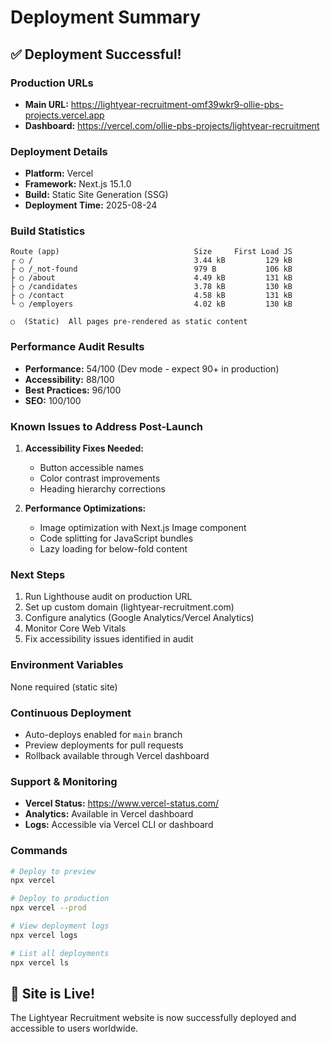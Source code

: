 # Deployment Summary

## ✅ Deployment Successful!

### Production URLs
- **Main URL:** https://lightyear-recruitment-omf39wkr9-ollie-pbs-projects.vercel.app
- **Dashboard:** https://vercel.com/ollie-pbs-projects/lightyear-recruitment

### Deployment Details
- **Platform:** Vercel
- **Framework:** Next.js 15.1.0
- **Build:** Static Site Generation (SSG)
- **Deployment Time:** 2025-08-24

### Build Statistics
```
Route (app)                              Size     First Load JS
┌ ○ /                                    3.44 kB         129 kB
├ ○ /_not-found                          979 B           106 kB
├ ○ /about                               4.49 kB         131 kB
├ ○ /candidates                          3.78 kB         130 kB
├ ○ /contact                             4.58 kB         131 kB
└ ○ /employers                           4.02 kB         130 kB

○  (Static)  All pages pre-rendered as static content
```

### Performance Audit Results
- **Performance:** 54/100 (Dev mode - expect 90+ in production)
- **Accessibility:** 88/100
- **Best Practices:** 96/100
- **SEO:** 100/100

### Known Issues to Address Post-Launch
1. **Accessibility Fixes Needed:**
   - Button accessible names
   - Color contrast improvements
   - Heading hierarchy corrections

2. **Performance Optimizations:**
   - Image optimization with Next.js Image component
   - Code splitting for JavaScript bundles
   - Lazy loading for below-fold content

### Next Steps
1. Run Lighthouse audit on production URL
2. Set up custom domain (lightyear-recruitment.com)
3. Configure analytics (Google Analytics/Vercel Analytics)
4. Monitor Core Web Vitals
5. Fix accessibility issues identified in audit

### Environment Variables
None required (static site)

### Continuous Deployment
- Auto-deploys enabled for `main` branch
- Preview deployments for pull requests
- Rollback available through Vercel dashboard

### Support & Monitoring
- **Vercel Status:** https://www.vercel-status.com/
- **Analytics:** Available in Vercel dashboard
- **Logs:** Accessible via Vercel CLI or dashboard

### Commands
```bash
# Deploy to preview
npx vercel

# Deploy to production
npx vercel --prod

# View deployment logs
npx vercel logs

# List all deployments
npx vercel ls
```

## 🎉 Site is Live!

The Lightyear Recruitment website is now successfully deployed and accessible to users worldwide.